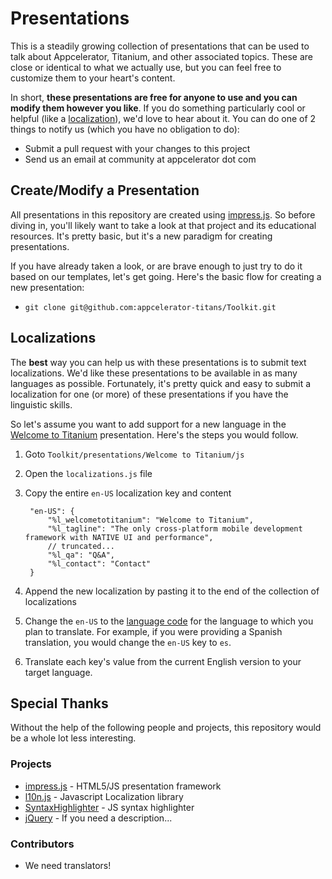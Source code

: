 # PresentationsThis is a steadily growing collection of presentations that can be used to talk about Appcelerator, Titanium, and other associated topics. These are close or identical to what we actually use, but you can feel free to customize them to your heart's content. In short, **these presentations are free for anyone to use and you can modify them however you like**. If you do something particularly cool or helpful (like a <a href="#localizations">localization</a>), we'd love to hear about it. You can do one of 2 things to notify us (which you have no obligation to do):* Submit a pull request with your changes to this project* Send us an email at community at appcelerator dot com## Create/Modify a PresentationAll presentations in this repository are created using [impress.js](http://bartaz.github.com/impress.js/#/bored). So before diving in, you'll likely want to take a look at that project and its educational resources. It's pretty basic, but it's a new paradigm for creating presentations.  If you have already taken a look, or are brave enough to just try to do it based on our templates, let's get going.  Here's the basic flow for creating a new presentation:* `git clone git@github.com:appcelerator-titans/Toolkit.git`## Localizations<a name="localizations">&nbsp;</a>The **best** way you can help us with these presentations is to submit text localizations. We'd like these presentations to be available in as many languages as possible. Fortunately, it's pretty quick and easy to submit a localization for one (or more) of these presentations if you have the linguistic skills.So let's assume you want to add support for a new language in the [Welcome to Titanium]() presentation. Here's the steps you would follow.1. Goto `Toolkit/presentations/Welcome to Titanium/js`2. Open the `localizations.js` file3. Copy the entire `en-US` localization key and content        "en-US": {            "%l_welcometotitanium": "Welcome to Titanium",            "%l_tagline": "The only cross-platform mobile development framework with NATIVE UI and performance",            // truncated...            "%l_qa": "Q&A",            "%l_contact": "Contact"        }4. Append the new localization by pasting it to the end of the collection of localizations5. Change the `en-US` to the [language code](http://www.w3schools.com/tags/ref_language_codes.asp) for the language to which you plan to translate. For example, if you were providing a Spanish translation, you would change the `en-US` key to `es`.6. Translate each key's value from the current English version to your target language.## Special ThanksWithout the help of the following people and projects, this repository would be a whole lot less interesting. ### Projects* [impress.js](https://github.com/bartaz/impress.js) - HTML5/JS presentation framework* [l10n.js](https://github.com/eligrey/l10n.js/tree/) - Javascript Localization library* [SyntaxHighlighter](http://alexgorbatchev.com/SyntaxHighlighter/) - JS syntax highlighter* [jQuery](http://jquery.com/) - If you need a description...### Contributors* We need translators!